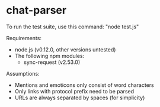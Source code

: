 # chat-parser

To run the test suite, use this command: "node test.js"

Requirements: 

* node.js (v0.12.0, other versions untested)
* The following npm modules:
	* sync-request (v2.53.0)

Assumptions:

* Mentions and emoticons only consist of word characters
* Only links with protocol prefix need to be parsed
* URLs are always separated by spaces (for simplicity)
